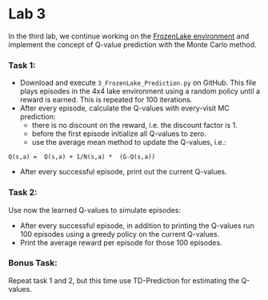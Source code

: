 # Lab 3

In the third lab, we continue working on the  [FrozenLake environment](https://gym.openai.com/envs/FrozenLake-v0/)
and implement the concept of Q-value prediction with the Monte Carlo method.


### Task 1:
- Download and execute `3_FrozenLake_Prediction.py` on GitHub.
This file plays episodes in the 4x4 lake environment using a random policy until a reward is earned.
This is repeated for 100 iterations.
- After every episode, calculate the Q-values with every-visit MC prediction:
    - there is no discount on the reward, i.e. the discount factor is 1.
    - before the first episode initialize all Q-values to zero.
    - use the average mean method to update the Q-values, i.e.:
```
Q(s,a) =  Q(s,a) + 1/N(s,a) *  (G-Q(s,a))
```

- After every successful episode, print out the current Q-values.

### Task 2:
Use now the learned Q-values to simulate episodes:

- After every successful episode, in addition to printing the Q-values run 100 episodes using a greedy policy on the current Q-values.
- Print the average reward per episode for those 100 episodes.

### Bonus Task:
Repeat task 1 and 2, but this time use TD-Prediction for estimating the Q-values.
